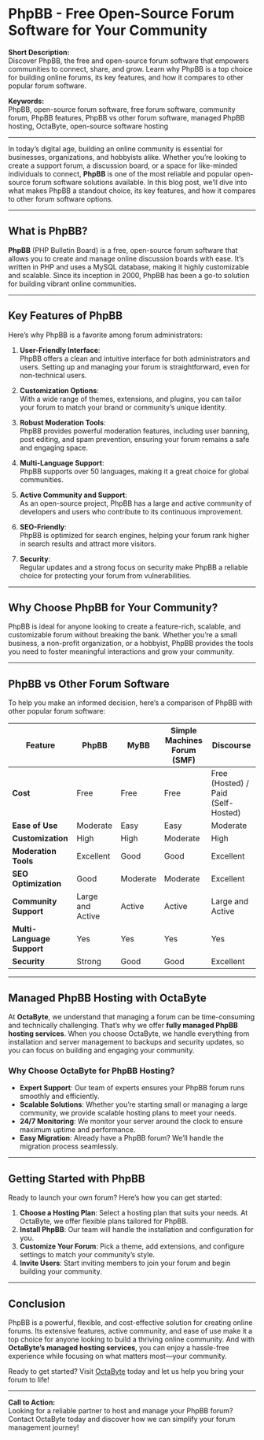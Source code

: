 # PhpBB - Free Open-Source Forum Software for Your Community

**Short Description:**  
Discover PhpBB, the free and open-source forum software that empowers communities to connect, share, and grow. Learn why PhpBB is a top choice for building online forums, its key features, and how it compares to other popular forum software.

**Keywords:**  
PhpBB, open-source forum software, free forum software, community forum, PhpBB features, PhpBB vs other forum software, managed PhpBB hosting, OctaByte, open-source software hosting

---

In today’s digital age, building an online community is essential for businesses, organizations, and hobbyists alike. Whether you’re looking to create a support forum, a discussion board, or a space for like-minded individuals to connect, **PhpBB** is one of the most reliable and popular open-source forum software solutions available. In this blog post, we’ll dive into what makes PhpBB a standout choice, its key features, and how it compares to other forum software options.

---

## What is PhpBB?

**PhpBB** (PHP Bulletin Board) is a free, open-source forum software that allows you to create and manage online discussion boards with ease. It’s written in PHP and uses a MySQL database, making it highly customizable and scalable. Since its inception in 2000, PhpBB has been a go-to solution for building vibrant online communities.

---

## Key Features of PhpBB

Here’s why PhpBB is a favorite among forum administrators:

1. **User-Friendly Interface**:  
   PhpBB offers a clean and intuitive interface for both administrators and users. Setting up and managing your forum is straightforward, even for non-technical users.

2. **Customization Options**:  
   With a wide range of themes, extensions, and plugins, you can tailor your forum to match your brand or community’s unique identity.

3. **Robust Moderation Tools**:  
   PhpBB provides powerful moderation features, including user banning, post editing, and spam prevention, ensuring your forum remains a safe and engaging space.

4. **Multi-Language Support**:  
   PhpBB supports over 50 languages, making it a great choice for global communities.

5. **Active Community and Support**:  
   As an open-source project, PhpBB has a large and active community of developers and users who contribute to its continuous improvement.

6. **SEO-Friendly**:  
   PhpBB is optimized for search engines, helping your forum rank higher in search results and attract more visitors.

7. **Security**:  
   Regular updates and a strong focus on security make PhpBB a reliable choice for protecting your forum from vulnerabilities.

---

## Why Choose PhpBB for Your Community?

PhpBB is ideal for anyone looking to create a feature-rich, scalable, and customizable forum without breaking the bank. Whether you’re a small business, a non-profit organization, or a hobbyist, PhpBB provides the tools you need to foster meaningful interactions and grow your community.

---

## PhpBB vs Other Forum Software

To help you make an informed decision, here’s a comparison of PhpBB with other popular forum software:

| Feature                | PhpBB               | MyBB                | Simple Machines Forum (SMF) | Discourse          |
|------------------------|---------------------|---------------------|-----------------------------|--------------------|
| **Cost**               | Free                | Free                | Free                        | Free (Hosted) / Paid (Self-Hosted) |
| **Ease of Use**         | Moderate            | Easy                | Easy                        | Moderate           |
| **Customization**       | High                | High                | Moderate                    | High               |
| **Moderation Tools**    | Excellent           | Good                | Good                        | Excellent          |
| **SEO Optimization**    | Good                | Moderate            | Moderate                    | Excellent          |
| **Community Support**   | Large and Active    | Active              | Active                      | Large and Active   |
| **Multi-Language Support** | Yes               | Yes                 | Yes                         | Yes                |
| **Security**            | Strong              | Good                | Good                        | Excellent          |

---

## Managed PhpBB Hosting with OctaByte

At **OctaByte**, we understand that managing a forum can be time-consuming and technically challenging. That’s why we offer **fully managed PhpBB hosting services**. When you choose OctaByte, we handle everything from installation and server management to backups and security updates, so you can focus on building and engaging your community.

### Why Choose OctaByte for PhpBB Hosting?

- **Expert Support**: Our team of experts ensures your PhpBB forum runs smoothly and efficiently.  
- **Scalable Solutions**: Whether you’re starting small or managing a large community, we provide scalable hosting plans to meet your needs.  
- **24/7 Monitoring**: We monitor your server around the clock to ensure maximum uptime and performance.  
- **Easy Migration**: Already have a PhpBB forum? We’ll handle the migration process seamlessly.  

---

## Getting Started with PhpBB

Ready to launch your own forum? Here’s how you can get started:

1. **Choose a Hosting Plan**: Select a hosting plan that suits your needs. At OctaByte, we offer flexible plans tailored for PhpBB.  
2. **Install PhpBB**: Our team will handle the installation and configuration for you.  
3. **Customize Your Forum**: Pick a theme, add extensions, and configure settings to match your community’s style.  
4. **Invite Users**: Start inviting members to join your forum and begin building your community.  

---

## Conclusion

PhpBB is a powerful, flexible, and cost-effective solution for creating online forums. Its extensive features, active community, and ease of use make it a top choice for anyone looking to build a thriving online community. And with **OctaByte’s managed hosting services**, you can enjoy a hassle-free experience while focusing on what matters most—your community.

Ready to get started? Visit [OctaByte](https://octabyte.io) today and let us help you bring your forum to life!

---

**Call to Action:**  
Looking for a reliable partner to host and manage your PhpBB forum? Contact OctaByte today and discover how we can simplify your forum management journey!